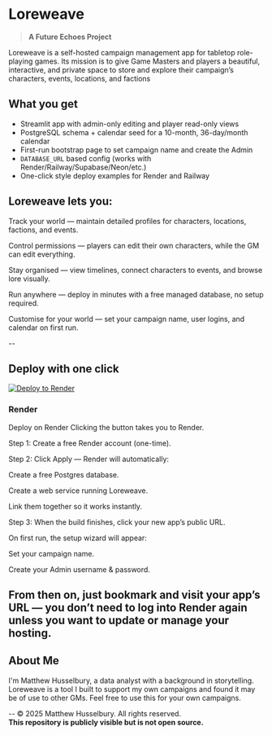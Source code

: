 # Loreweave
> **A Future Echoes Project**

Loreweave is a self-hosted campaign management app for tabletop role-playing games.
Its mission is to give Game Masters and players a beautiful, interactive, and private space to store and explore their campaign’s characters, events, locations, and factions

## What you get
- Streamlit app with admin-only editing and player read-only views
- PostgreSQL schema + calendar seed for a 10-month, 36-day/month calendar
- First-run bootstrap page to set campaign name and create the Admin
- `DATABASE_URL` based config (works with Render/Railway/Supabase/Neon/etc.)
- One-click style deploy examples for Render and Railway

## Loreweave lets you:

Track your world — maintain detailed profiles for characters, locations, factions, and events.

Control permissions — players can edit their own characters, while the GM can edit everything.

Stay organised — view timelines, connect characters to events, and browse lore visually.

Run anywhere — deploy in minutes with a free managed database, no setup required.

Customise for your world — set your campaign name, user logins, and calendar on first run.

--

## Deploy with one click

[![Deploy to Render](https://render.com/images/deploy-to-render-button.svg)](https://render.com/deploy)  
### Render
Deploy on Render
Clicking the button takes you to Render.

Step 1: Create a free Render account (one-time).

Step 2: Click Apply — Render will automatically:

Create a free Postgres database.

Create a web service running Loreweave.

Link them together so it works instantly.

Step 3: When the build finishes, click your new app’s public URL.

On first run, the setup wizard will appear:

Set your campaign name.

Create your Admin username & password.

From then on, just bookmark and visit your app’s URL — you don’t need to log into Render again unless you want to update or manage your hosting.
--
## About Me

I'm Matthew Husselbury, a data analyst with a background in storytelling. Loreweave is a tool I built to support my own campaigns and found it may be of use to other GMs. Feel free to use this for your own campaigns.

--
© 2025 Matthew Husselbury. All rights reserved.  
**This repository is publicly visible but is not open source.**

